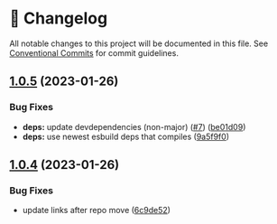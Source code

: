 <!-- markdownlint-disable --><!-- textlint-disable -->

# 📓 Changelog

All notable changes to this project will be documented in this file. See
[Conventional Commits](https://conventionalcommits.org) for commit guidelines.

## [1.0.5](https://github.com/sanity-io/jsonwebtoken-esm/compare/v1.0.4...v1.0.5) (2023-01-26)

### Bug Fixes

- **deps:** update devdependencies (non-major) ([#7](https://github.com/sanity-io/jsonwebtoken-esm/issues/7)) ([be01d09](https://github.com/sanity-io/jsonwebtoken-esm/commit/be01d096324bc698c094c99d6f61cd615850f2c5))
- **deps:** use newest esbuild deps that compiles ([9a5f9f0](https://github.com/sanity-io/jsonwebtoken-esm/commit/9a5f9f0280c64c5447743078190371e246538d9b))

## [1.0.4](https://github.com/sanity-io/jsonwebtoken-esm/compare/v1.0.3...v1.0.4) (2023-01-26)

### Bug Fixes

- update links after repo move ([6c9de52](https://github.com/sanity-io/jsonwebtoken-esm/commit/6c9de526f42a2faadca745bbfdc1694bc7520aa2))
